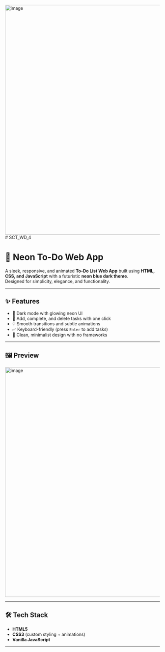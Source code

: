 <img width="824" height="747" alt="image" src="https://github.com/user-attachments/assets/f62334f8-a45b-4497-b23e-a48c727aae6d" /># SCT_WD_4

# 🚀 Neon To-Do Web App

A sleek, responsive, and animated **To-Do List Web App** built using **HTML, CSS, and JavaScript** with a futuristic **neon blue dark theme**.  
Designed for simplicity, elegance, and functionality.

---

## ✨ Features

- 🔵 Dark mode with glowing neon UI
- 🎯 Add, complete, and delete tasks with one click
- 💡 Smooth transitions and subtle animations
- ✅ Keyboard-friendly (press `Enter` to add tasks)
- 🧼 Clean, minimalist design with no frameworks

---

## 🖼️ Preview

<img width="824" height="747" alt="image" src="https://github.com/user-attachments/assets/20466b7f-f11b-42c8-bcd4-baf4f59610fc" />

---

## 🛠️ Tech Stack

- **HTML5**
- **CSS3** (custom styling + animations)
- **Vanilla JavaScript**

---

